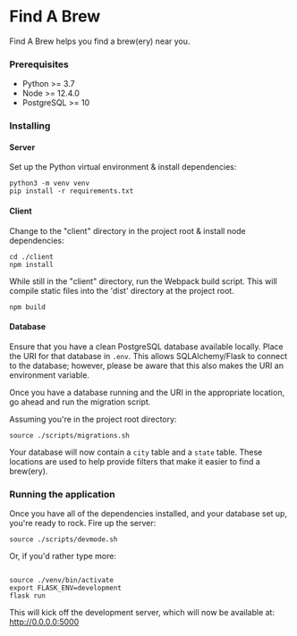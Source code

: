 # Find A Brew

Find A Brew helps you find a brew(ery) near you.

### Prerequisites
- Python >= 3.7
- Node >= 12.4.0
- PostgreSQL >= 10


### Installing

#### Server

Set up the Python virtual environment & install dependencies:

```
python3 -m venv venv
pip install -r requirements.txt
```

#### Client

Change to the "client" directory in the project root & install node dependencies:
```
cd ./client
npm install
```

While still in the "client" directory, run the Webpack build script.
This will compile static files into the 'dist' directory at the project root.
```
npm build
```


#### Database
Ensure that you have a clean PostgreSQL database available locally.  Place the URI for that database in `.env`.  This allows SQLAlchemy/Flask to connect to the database; however, please be aware that this also makes the URI an environment variable.

Once you have a database running and the URI in the appropriate location, go ahead and run the migration script.

Assuming you're in the project root directory:
```
source ./scripts/migrations.sh
```

Your database will now contain a `city` table and a `state` table.  These locations are used to help provide filters that make it easier to find a brew(ery).


### Running the application

Once you have all of the dependencies installed, and your database set up, you're ready to rock.  Fire up the server:

```
source ./scripts/devmode.sh
```


Or, if you'd rather type more:
```

source ./venv/bin/activate
export FLASK_ENV=development
flask run

```

This will kick off the development server, which will now be available at: http://0.0.0.0:5000
